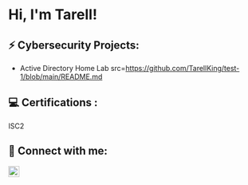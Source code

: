 <h1>Hi, I'm Tarell!

<h2>⚡ Cybersecurity Projects:</h2>

 - Active Directory Home Lab src=https://github.com/TarellKing/test-1/blob/main/README.md
 
<h2>💻 Certifications :</h2>
ISC2


<h2> 🤳 Connect with me:</h2>


[<img align="left" alt="Tarell King | LinkedIn" width="22px" src="https://cdn.jsdelivr.net/npm/simple-icons@v3/icons/linkedin.svg" />][linkedin]



[linkedin]: https://www.linkedin.com/in/tarellking/

<!--


Here are some ideas to get you started:

- 🔭 I’m currently working on ...
- 🌱 I’m currently learning ...
- 👯 I’m looking to collaborate on ...
- 🤔 I’m looking for help with ...
- 💬 Ask me about ...
- 📫 How to reach me: ...
- 😄 Pronouns: ...
- ⚡ Fun fact: ...
-->
